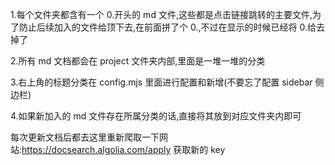 1.每个文件夹都含有一个 0.开头的 md 文件,这些都是点击链接跳转的主要文件,为了防止后续加入的文件给顶下去,在前面拼了个 0.,不过在显示的时候已经将 0.给去掉了

2.所有 md 文档都会在 project 文件夹内部,里面是一堆一堆的分类

3.右上角的标题分类在 config.mjs 里面进行配置和新增(不要忘了配置 sidebar 侧边栏)

4.如果新加入的 md 文件存在所属分类的话,直接将其放到对应文件夹内即可

每次更新文档后都去这里重新爬取一下网站:https://docsearch.algolia.com/apply 获取新的 key
